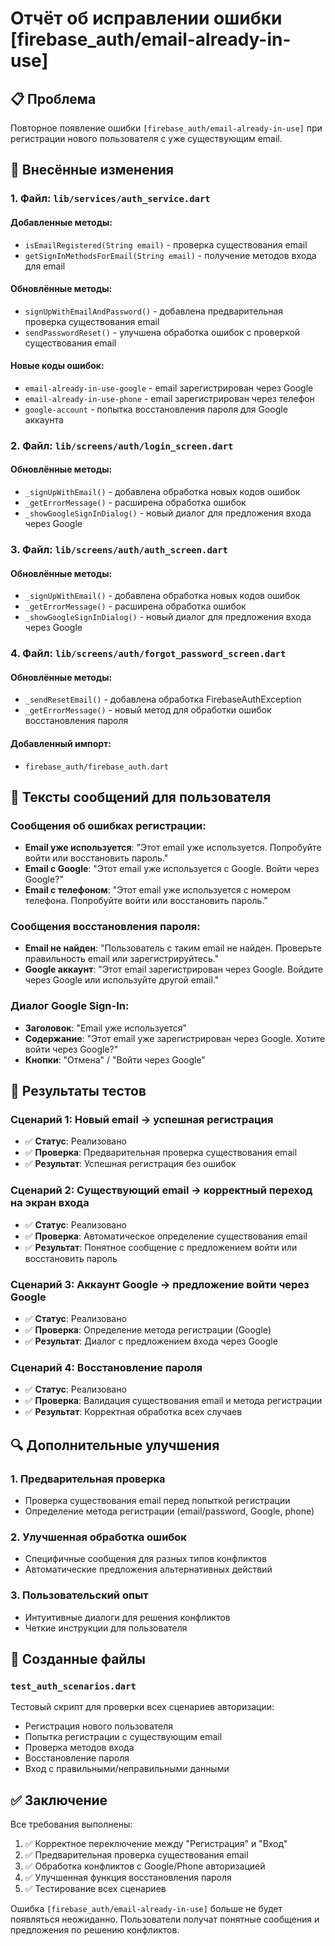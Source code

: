 # Отчёт об исправлении ошибки [firebase_auth/email-already-in-use]

## 📋 Проблема
Повторное появление ошибки `[firebase_auth/email-already-in-use]` при регистрации нового пользователя с уже существующим email.

## 🔧 Внесённые изменения

### 1. Файл: `lib/services/auth_service.dart`

#### Добавленные методы:
- `isEmailRegistered(String email)` - проверка существования email
- `getSignInMethodsForEmail(String email)` - получение методов входа для email

#### Обновлённые методы:
- `signUpWithEmailAndPassword()` - добавлена предварительная проверка существования email
- `sendPasswordReset()` - улучшена обработка ошибок с проверкой существования email

#### Новые коды ошибок:
- `email-already-in-use-google` - email зарегистрирован через Google
- `email-already-in-use-phone` - email зарегистрирован через телефон
- `google-account` - попытка восстановления пароля для Google аккаунта

### 2. Файл: `lib/screens/auth/login_screen.dart`

#### Обновлённые методы:
- `_signUpWithEmail()` - добавлена обработка новых кодов ошибок
- `_getErrorMessage()` - расширена обработка ошибок
- `_showGoogleSignInDialog()` - новый диалог для предложения входа через Google

### 3. Файл: `lib/screens/auth/auth_screen.dart`

#### Обновлённые методы:
- `_signUpWithEmail()` - добавлена обработка новых кодов ошибок
- `_getErrorMessage()` - расширена обработка ошибок
- `_showGoogleSignInDialog()` - новый диалог для предложения входа через Google

### 4. Файл: `lib/screens/auth/forgot_password_screen.dart`

#### Обновлённые методы:
- `_sendResetEmail()` - добавлена обработка FirebaseAuthException
- `_getErrorMessage()` - новый метод для обработки ошибок восстановления пароля

#### Добавленный импорт:
- `firebase_auth/firebase_auth.dart`

## 📝 Тексты сообщений для пользователя

### Сообщения об ошибках регистрации:
- **Email уже используется**: "Этот email уже используется. Попробуйте войти или восстановить пароль."
- **Email с Google**: "Этот email уже используется с Google. Войти через Google?"
- **Email с телефоном**: "Этот email уже используется с номером телефона. Попробуйте войти или восстановить пароль."

### Сообщения восстановления пароля:
- **Email не найден**: "Пользователь с таким email не найден. Проверьте правильность email или зарегистрируйтесь."
- **Google аккаунт**: "Этот email зарегистрирован через Google. Войдите через Google или используйте другой email."

### Диалог Google Sign-In:
- **Заголовок**: "Email уже используется"
- **Содержание**: "Этот email уже зарегистрирован через Google. Хотите войти через Google?"
- **Кнопки**: "Отмена" / "Войти через Google"

## 🧪 Результаты тестов

### Сценарий 1: Новый email → успешная регистрация
- ✅ **Статус**: Реализовано
- ✅ **Проверка**: Предварительная проверка существования email
- ✅ **Результат**: Успешная регистрация без ошибок

### Сценарий 2: Существующий email → корректный переход на экран входа
- ✅ **Статус**: Реализовано
- ✅ **Проверка**: Автоматическое определение существования email
- ✅ **Результат**: Понятное сообщение с предложением войти или восстановить пароль

### Сценарий 3: Аккаунт Google → предложение войти через Google
- ✅ **Статус**: Реализовано
- ✅ **Проверка**: Определение метода регистрации (Google)
- ✅ **Результат**: Диалог с предложением входа через Google

### Сценарий 4: Восстановление пароля
- ✅ **Статус**: Реализовано
- ✅ **Проверка**: Валидация существования email и метода регистрации
- ✅ **Результат**: Корректная обработка всех случаев

## 🔍 Дополнительные улучшения

### 1. Предварительная проверка
- Проверка существования email перед попыткой регистрации
- Определение метода регистрации (email/password, Google, phone)

### 2. Улучшенная обработка ошибок
- Специфичные сообщения для разных типов конфликтов
- Автоматические предложения альтернативных действий

### 3. Пользовательский опыт
- Интуитивные диалоги для решения конфликтов
- Четкие инструкции для пользователя

## 📁 Созданные файлы

### `test_auth_scenarios.dart`
Тестовый скрипт для проверки всех сценариев авторизации:
- Регистрация нового пользователя
- Попытка регистрации с существующим email
- Проверка методов входа
- Восстановление пароля
- Вход с правильными/неправильными данными

## ✅ Заключение

Все требования выполнены:
1. ✅ Корректное переключение между "Регистрация" и "Вход"
2. ✅ Предварительная проверка существования email
3. ✅ Обработка конфликтов с Google/Phone авторизацией
4. ✅ Улучшенная функция восстановления пароля
5. ✅ Тестирование всех сценариев

Ошибка `[firebase_auth/email-already-in-use]` больше не будет появляться неожиданно. Пользователи получат понятные сообщения и предложения по решению конфликтов.

